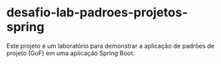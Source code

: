 # desafio-lab-padroes-projetos-spring
Este projeto é um laboratório para demonstrar a aplicação de padrões de projeto (GoF) em uma aplicação Spring Boot.
